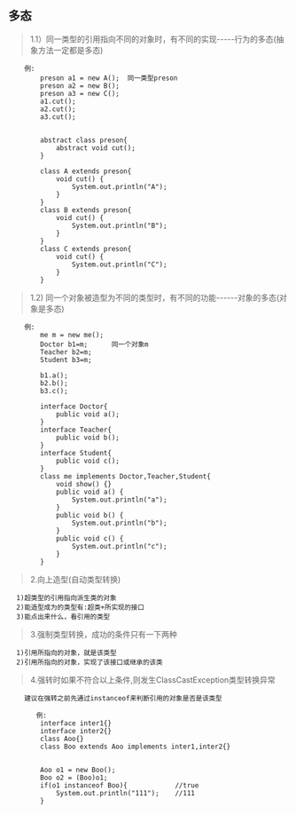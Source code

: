 ## 多态

>1.1）同一类型的引用指向不同的对象时，有不同的实现-----行为的多态(抽象方法一定都是多态)
	     
	    例:
		    preson a1 = new A();  同一类型preson
			preson a2 = new B();
			preson a3 = new C();
			a1.cut();
			a2.cut();
			a3.cut();
			
			
			abstract class preson{
				abstract void cut();
			}
			
			class A extends preson{
				void cut() {
					System.out.println("A");
				}
			}
			class B extends preson{
				void cut() {
					System.out.println("B");
				}
			}
			class C extends preson{
				void cut() {
					System.out.println("C");
				}
			}
	     
>1.2) 同一个对象被造型为不同的类型时，有不同的功能------对象的多态(对象是多态)
	  
	    例:
	    	me m = new me();
			Doctor b1=m;      同一个对象m
			Teacher b2=m; 
			Student b3=m;
			
			b1.a();
			b2.b();
			b3.c();
			
			interface Doctor{
				public void a();
			}
			interface Teacher{
				public void b();
			}
			interface Student{
				public void c();
			}
			class me implements Doctor,Teacher,Student{
				void show() {}
				public void a() {
					System.out.println("a");
				}
				public void b() {
					System.out.println("b");
				}
				public void c() {
					System.out.println("c");
				}
			}
	
>2.向上造型(自动类型转换)

	  1)超类型的引用指向派生类的对象
	  2)能造型成为的类型有:超类+所实现的接口
	  3)能点出来什么，看引用的类型

>3.强制类型转换，成功的条件只有一下两种

	  1)引用所指向的对象，就是该类型
	  2)引用所指向的对象，实现了该接口或继承的该类

>4.强转时如果不符合以上条件,则发生ClassCastException类型转换异常

	    建议在强转之前先通过instanceof来判断引用的对象是否是该类型
	    
           例:
            interface inter1{}
		    interface inter2{}
		    class Aoo{}
			class Boo extends Aoo implements inter1,inter2{}
			
			
			Aoo o1 = new Boo();
			Boo o2 = (Boo)o1;
			if(o1 instanceof Boo){            //true
				System.out.println("111");    //111
			}
			
			